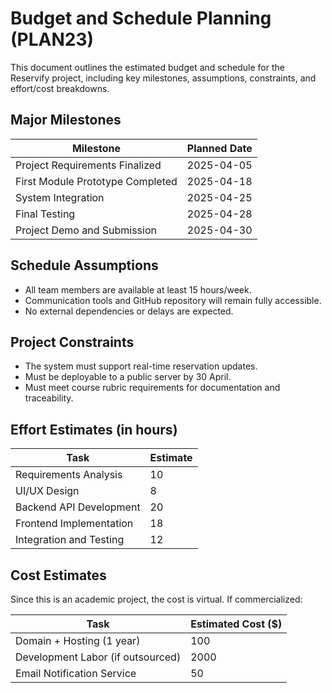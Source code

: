 # Budget and Schedule Planning (PLAN23)

This document outlines the estimated budget and schedule for the Reservify project, including key milestones, assumptions, constraints, and effort/cost breakdowns.

## Major Milestones

| Milestone                         | Planned Date |
|----------------------------------|---------------|
| Project Requirements Finalized   | 2025-04-05    |
| First Module Prototype Completed | 2025-04-18    |
| System Integration               | 2025-04-25    |
| Final Testing                    | 2025-04-28    |
| Project Demo and Submission      | 2025-04-30    |

## Schedule Assumptions

- All team members are available at least 15 hours/week.
- Communication tools and GitHub repository will remain fully accessible.
- No external dependencies or delays are expected.

## Project Constraints

- The system must support real-time reservation updates.
- Must be deployable to a public server by 30 April.
- Must meet course rubric requirements for documentation and traceability.

## Effort Estimates (in hours)

| Task                              | Estimate |
|-----------------------------------|----------|
| Requirements Analysis             | 10       |
| UI/UX Design                      | 8        |
| Backend API Development           | 20       |
| Frontend Implementation           | 18       |
| Integration and Testing           | 12       |

## Cost Estimates

Since this is an academic project, the cost is virtual. If commercialized:

| Task                              | Estimated Cost ($) |
|-----------------------------------|--------------------|
| Domain + Hosting (1 year)         | 100                |
| Development Labor (if outsourced)| 2000               |
| Email Notification Service        | 50                 |

